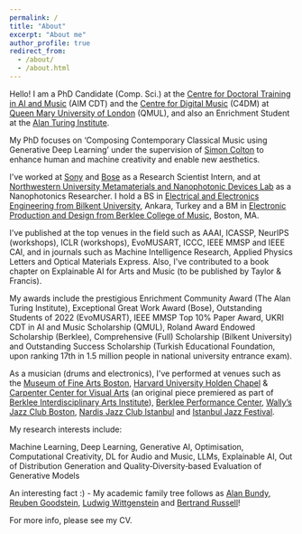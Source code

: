 ```yaml
---
permalink: /
title: "About"
excerpt: "About me"
author_profile: true
redirect_from: 
  - /about/
  - /about.html
---
```

  
Hello! I am a PhD Candidate (Comp. Sci.) at the [Centre for Doctoral Training in AI and Music](https://www.aim.qmul.ac.uk/) (AIM CDT) and the [Centre for Digital Music](https://c4dm.eecs.qmul.ac.uk/) (C4DM) at [Queen Mary University of London](http://eecs.qmul.ac.uk/) (QMUL), and also an Enrichment Student at the [Alan Turing Institute](https://www.turing.ac.uk/). 

My PhD focuses on ‘Composing Contemporary Classical Music using Generative Deep Learning’ under the supervision of [Simon Colton](https://scholar.google.com/citations?user=L6GPVfcAAAAJ) to enhance human and machine creativity and enable new aesthetics.

I've worked at [Sony](https://www.sony.com/en/SonyInfo/research/research-areas/ai-machine_learning/) and [Bose](https://www.bose.com/en_us/index.html) as a Research Scientist Intern, and at [Northwestern University Metamaterials and Nanophotonic Devices Lab](http://users.eecs.northwestern.edu/~aydin/MNDL/Home.html) as a Nanophotonics Researcher. I hold a BS in [Electrical and Electronics Engineering from Bilkent University](https://ee.bilkent.edu.tr/en/), Ankara, Turkey and a BM in [Electronic Production and Design from Berklee College of Music](https://college.berklee.edu/electronic-production-design), Boston, MA.

I've published at the top venues in the field such as AAAI, ICASSP, NeurIPS (workshops), ICLR (workshops), EvoMUSART, ICCC, IEEE MMSP and IEEE CAI, and in journals such as Machine Intelligence Research, Applied Physics Letters and Optical Materials Express. Also, I've contributed to a book chapter on Explainable AI for Arts and Music (to be published by Taylor & Francis). 

My awards include the prestigious Enrichment Community Award (The Alan Turing Institute), Exceptional Great Work Award (Bose), Outstanding Students of 2022 (EvoMUSART), IEEE MMSP Top 10% Paper Award, UKRI CDT in AI and Music Scholarship (QMUL), Roland Award Endowed Scholarship (Berklee), Comprehensive (Full) Scholarship (Bilkent University) and Outstanding Success Scholarship (Turkish Educational Foundation, upon ranking 17th in 1.5 million people in national university entrance exam).

As a musician (drums and electronics), I've performed at venues such as the [Museum of Fine Arts Boston](https://www.mfa.org/), [Harvard University Holden Chapel](https://harvardplanning.emuseum.com/sites/325/holden-chapel) & [Carpenter Center for Visual Arts](https://carpenter.center/) (an original piece premiered as part of [Berklee Interdisciplinary Arts Institute](https://college.berklee.edu/focused/interdisciplinary-arts)), [Berklee Performance Center](https://www.berklee.edu/BPC), [Wally’s Jazz Club Boston](https://wallyscafe.com/), [Nardis Jazz Club Istanbul](https://nardisjazz.com/) and [Istanbul Jazz Festival](https://caz.iksv.org/en).

My research interests include:

Machine Learning, Deep Learning, Generative AI, Optimisation, Computational Creativity, DL for Audio and Music, LLMs, Explainable AI, Out of Distribution Generation and Quality‐Diversity‐based Evaluation of Generative Models

An interesting fact :) - My academic family tree follows as [Alan Bundy](https://en.wikipedia.org/wiki/Alan_Bundy), [Reuben Goodstein](https://en.wikipedia.org/wiki/Reuben_Goodstein), [Ludwig Wittgenstein](https://en.wikipedia.org/wiki/Ludwig_Wittgenstein) and [Bertrand Russell](https://en.wikipedia.org/wiki/Bertrand_Russell)!

For more info, please see my CV.